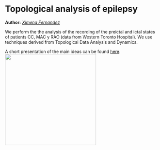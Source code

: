# Topological analysis of epilepsy 

**Author:** <a href="https://ximenafernandez.github.io/">  _Ximena Fernandez_ </a>

We perform the the analysis of the recording of the preictal and ictal states of patients CC, MAC y RAO (data from Western Toronto Hospital). We use techniques derived from Topological Data Analysis and Dynamics.

A short presentation of the main ideas can be found [here](https://ximenafernandez.github.io/reveal.js-presentations/slides/Epilepsy.html#/).
<img src="figures/PD_epilepsy.png" width="300" height="300" class="center"/>

